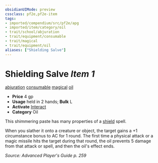 ```yaml
---
obsidianUIMode: preview
cssclass: pf2e,pf2e-item
tags:
- imported/compendium/src/pf2e/apg
- imported/item/category/oil
- trait/school/abjuration
- trait/equipment/consumable
- trait/magical
- trait/equipment/oil
aliases: ["Shielding Salve"]
---
```

# Shielding Salve *Item 1*  
[abjuration](abjuration.md)  [consumable](consumable.md)  [magical](magical.md)  [oil](oil.md)  

- **Price** 4 gp
- **Usage** held in 2 hands; **Bulk** L
- **Activate** [Interact](interact.md)
- **Category** Oil

This shimmering paste has many properties of a [shield](../../spells/shield.md) spell.

When you slather it onto a creature or object, the target gains a +1 circumstance bonus to AC for 1 round. The first time a physical attack or a magic missile hits the target during that round, the oil prevents 5 damage from that attack or spell, and then the oil's effect ends.

*Source: Advanced Player's Guide p. 259*